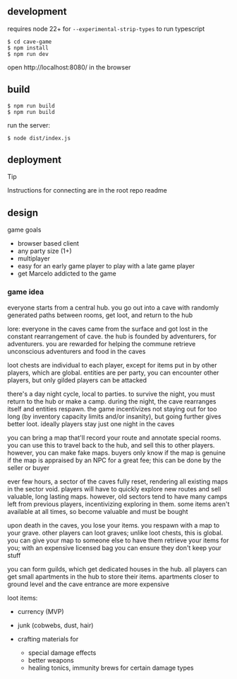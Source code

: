 ## development

requires node 22+ for `--experimental-strip-types` to run typescript

```shell
$ cd cave-game
$ npm install
$ npm run dev
```

open http://localhost:8080/ in the browser

## build

```shell
$ npm run build
$ npm run build
```

run the server:

```shell
$ node dist/index.js
```

## deployment

> [!TIP]
> Instructions for connecting are in the root repo readme

## design

game goals

- browser based client
- any party size (1+)
- multiplayer
- easy for an early game player to play with a late game player
- get Marcelo addicted to the game

### game idea

everyone starts from a central hub. you go out into a cave with randomly generated paths between rooms, get loot, and return to the hub

lore: everyone in the caves came from the surface and got lost in the constant rearrangement of cave. the hub is founded by adventurers, for adventurers. you are rewarded for helping the commune retrieve unconscious adventurers and food in the caves

loot chests are individual to each player, except for items put in by other players, which are global. entities are per party, you can encounter other players, but only gilded players can be attacked

there's a day night cycle, local to parties. to survive the night, you must return to the hub or make a camp. during the night, the cave rearranges itself and entities respawn. the game incentivizes not staying out for too long (by inventory capacity limits and/or insanity), but going further gives better loot. ideally players stay just one night in the caves

you can bring a map that'll record your route and annotate special rooms. you can use this to travel back to the hub, and sell this to other players. however, you can make fake maps. buyers only know if the map is genuine if the map is appraised by an NPC for a great fee; this can be done by the seller or buyer

ever few hours, a sector of the caves fully reset, rendering all existing maps in the sector void. players will have to quickly explore new routes and sell valuable, long lasting maps. however, old sectors tend to have many camps left from previous players, incentivizing exploring in them. some items aren't available at all times, so become valuable and must be bought

upon death in the caves, you lose your items. you respawn with a map to your grave. other players can loot graves; unlike loot chests, this is global. you can give your map to someone else to have them retrieve your items for you; with an expensive licensed bag you can ensure they don't keep your stuff

you can form guilds, which get dedicated houses in the hub. all players can get small apartments in the hub to store their items. apartments closer to ground level and the cave entrance are more expensive

loot items:

- currency (MVP)

- junk (cobwebs, dust, hair)

- crafting materials for
  - special damage effects
  - better weapons
  - healing tonics, immunity brews for certain damage types
